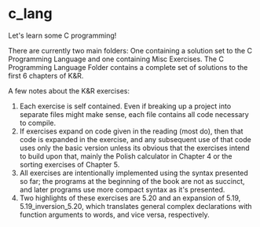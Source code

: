 # c_lang
Let's learn some C programming!

There are currently two main folders: One containing a solution set to the C Programming Language and one containing Misc Exercises.
The C Programming Language Folder contains a complete set of solutions to the first 6 chapters of K&R. 

A few notes about the K&R exercises:
1. Each exercise is self contained. Even if breaking up a project into separate files might make sense, each file contains all code necessary to compile. 
2. If exercises expand on code given in the reading (most do), then that code is expanded in the exercise, and any subsequent use of that code uses only the basic version unless its obvious that the exercises intend to build upon that, mainly the Polish calculator in Chapter 4 or the sorting exercises of Chapter 5.
3. All exercises are intentionally implemented using the syntax presented so far; the programs at the beginning of the book are not as succinct, and later programs use more compact syntax as it's presented.
4. Two highlights of these exercises are 5.20 and an expansion of 5.19, 5.19_inversion_5.20, which translates general complex declarations with function arguments to words, and vice versa, respectively.
